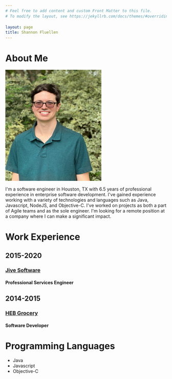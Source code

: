 ```yaml
---
# Feel free to add content and custom Front Matter to this file.
# To modify the layout, see https://jekyllrb.com/docs/themes/#overriding-theme-defaults

layout: page
title: Shannon Fluellen
---
```

# About Me
<img src="/assets/img/ShannonFluellen.jpeg" width="300"/>

I'm a software engineer in Houston, TX with 6.5 years of professional experience in enterprise software development.
I've gained experience working with a variety of technologies and languages such as Java, Javascript, NodeJS, and Objective-C.
I've worked on projects as both a part of Agile teams and as the sole engineer. I'm looking for a remote position at a
company where I can make a significant impact. 

# Work Experience
## 2015-2020
### [Jive Software](https://www.jivesoftware.com "Jive Software") 
#### Professional Services Engineer
## 2014-2015 
### [HEB Grocery](https://www.heb.com)
#### Software Developer

# Programming Languages
- Java
- Javascript
- Objective-C
